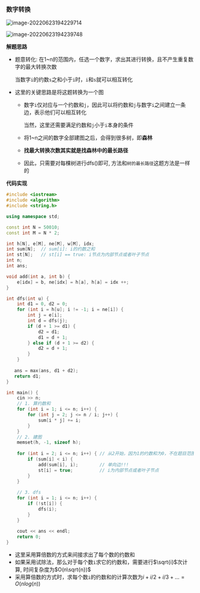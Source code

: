 ### 数字转换

![image-20220623194229714](http://www.cdn.liver0377.xyz/typora/202206231942771.png)

![image-20220623194239748](http://www.cdn.liver0377.xyz/typora/202206231942793.png)



**解题思路**

- 题意转化: 在1~n的范围内，任选一个数字，求出其进行转换，且不产生重复数字的最大转换次数

  当数字`i`的约数`s`之和小于`i`时，`i`和`s`就可以相互转化

- 这里的关键思路是将这题转换为一个图

  - 数字`i`仅对应与一个约数和`j`，因此可以将约数和`j`与数字`i`之间建立一条边，表示他们可以相互转化

    当然，这里还需要满足约数和`j`小于`i`本身的条件

  - 将1~n之间的数字全部建图之后，会得到很多树，即**森林**

  - **找最大转换次数其实就是找森林中的最长路径**

  - 因此，只需要对每棵树进行dfs()即可, 方法和`树的最长路径`这题方法是一样的





**代码实现**

```cc
#include <iostream>
#include <algorithm>
#include <string.h>

using namespace std;

const int N = 50010;
const int M = N * 2;

int h[N], e[M], ne[M], w[M], idx;
int sum[N];  // sum[i]: i的约数之和
int st[N];   // st[i] == true: i节点为内部节点或者叶子节点
int n;
int ans;

void add(int a, int b) {
    e[idx] = b, ne[idx] = h[a], h[a] = idx ++;
}

int dfs(int u) {
    int d1 = 0, d2 = 0;
    for (int i = h[u]; i != -1; i = ne[i]) {
        int j = e[i];
        int d = dfs(j);
        if (d + 1 >= d1) {
            d2 = d1;
            d1 = d + 1;
        } else if (d + 1 >= d2) {
            d2 = d + 1;
        }
    }
    
   ans = max(ans, d1 + d2);
   return d1;
}

int main() {
    cin >> n;
    // 1. 算约数和
    for (int i = 1; i <= n; i++) {
        for (int j = 2; j <= n / i; j++) {
            sum[i * j] += i;
        }
    }
    // 2. 建图
    memset(h, -1, sizeof h);
    
    for (int i = 2; i <= n; i++) { // 从2开始，因为1的约数和为0，不在题目范围内部
        if (sum[i] < i) {
            add(sum[i], i);        // 单向边!!!
            st[i] = true;          // i为内部节点或者叶子节点
        }
    }
    
    // 3. dfs
    for (int i = 1; i <= n; i++) {  
        if (!st[i]) {
            dfs(i);
        }
    }
    
    cout << ans << endl;
    return 0;
}
```

- 这里采用算倍数的方式来间接求出了每个数的约数和
- 如果采用试除法，那么对于每个数`i`求它的约数和，需要进行$\sqrt{i}$次计算, 时间复杂度为$O(n\sqrt{n})$
- 采用算倍数的方式时，求每个数`i`的约数和的计算次数为$i + i / 2 + i / 3 + ... = O(nlog(n))$ 

